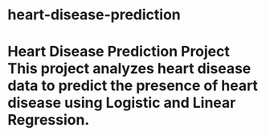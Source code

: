 # heart-disease-prediction
# Heart Disease Prediction Project  This project analyzes heart disease data to predict the presence of heart disease using Logistic and Linear Regression.
